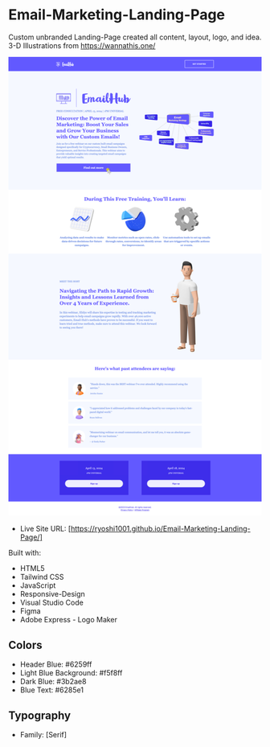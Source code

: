 # Email-Marketing-Landing-Page
Custom unbranded Landing-Page created all content, layout, logo, and idea.<br> 
3-D Illustrations from https://wannathis.one/

![](Email-Hub-Landing-Page.png)

- Live Site URL: [https://ryoshi1001.github.io/Email-Marketing-Landing-Page/]

Built with:
- HTML5 
- Tailwind CSS
- JavaScript
- Responsive-Design
- Visual Studio Code
- Figma
- Adobe Express - Logo Maker
  
## Colors
- Header Blue: #6259ff 
- Light Blue Background: #f5f8ff 
- Dark Blue: #3b2ae8
- Blue Text: #6285e1

## Typography
- Family: [Serif]
